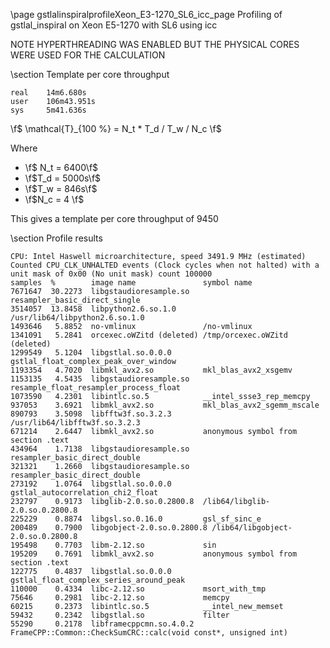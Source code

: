 \page gstlalinspiralprofileXeon_E3-1270_SL6_icc_page Profiling of gstlal_inspiral on Xeon E5-1270 with SL6 using icc

NOTE HYPERTHREADING WAS ENABLED BUT THE PHYSICAL CORES WERE USED FOR THE CALCULATION

\section Template per core throughput

	real    14m6.680s
	user    106m43.951s
	sys     5m41.636s


\f$ \mathcal{T}_{100 \%} = N_t * T_d / T_w / N_c \f$

Where

 - \f$ N_t = 6400\f$
 - \f$T_d = 5000s\f$
 - \f$T_w = 846s\f$
 - \f$N_c = 4 \f$


This gives a template per core throughput of 9450

\section Profile results

	CPU: Intel Haswell microarchitecture, speed 3491.9 MHz (estimated)
	Counted CPU_CLK_UNHALTED events (Clock cycles when not halted) with a unit mask of 0x00 (No unit mask) count 100000
	samples  %        image name               symbol name
	7671647  30.2273  libgstaudioresample.so   resampler_basic_direct_single
	3514057  13.8458  libpython2.6.so.1.0      /usr/lib64/libpython2.6.so.1.0
	1493646   5.8852  no-vmlinux               /no-vmlinux
	1341091   5.2841  orcexec.oWZitd (deleted) /tmp/orcexec.oWZitd (deleted)
	1299549   5.1204  libgstlal.so.0.0.0       gstlal_float_complex_peak_over_window
	1193354   4.7020  libmkl_avx2.so           mkl_blas_avx2_xsgemv
	1153135   4.5435  libgstaudioresample.so   resample_float_resampler_process_float
	1073590   4.2301  libintlc.so.5            __intel_ssse3_rep_memcpy
	937053    3.6921  libmkl_avx2.so           mkl_blas_avx2_sgemm_mscale
	890793    3.5098  libfftw3f.so.3.2.3       /usr/lib64/libfftw3f.so.3.2.3
	671214    2.6447  libmkl_avx2.so           anonymous symbol from section .text
	434964    1.7138  libgstaudioresample.so   resampler_basic_direct_double
	321321    1.2660  libgstaudioresample.so   resampler_basic_direct_double
	273192    1.0764  libgstlal.so.0.0.0       gstlal_autocorrelation_chi2_float
	232797    0.9173  libglib-2.0.so.0.2800.8  /lib64/libglib-2.0.so.0.2800.8
	225229    0.8874  libgsl.so.0.16.0         gsl_sf_sinc_e
	200489    0.7900  libgobject-2.0.so.0.2800.8 /lib64/libgobject-2.0.so.0.2800.8
	195498    0.7703  libm-2.12.so             sin
	195209    0.7691  libmkl_avx2.so           anonymous symbol from section .text
	122775    0.4837  libgstlal.so.0.0.0       gstlal_float_complex_series_around_peak
	110000    0.4334  libc-2.12.so             msort_with_tmp
	75646     0.2981  libc-2.12.so             memcpy
	60215     0.2373  libintlc.so.5            __intel_new_memset
	59432     0.2342  libgstlal.so             filter
	55290     0.2178  libframecppcmn.so.4.0.2  FrameCPP::Common::CheckSumCRC::calc(void const*, unsigned int)
